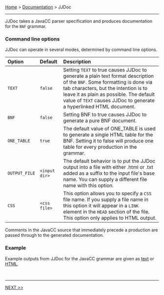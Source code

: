 [Home](../index.md) > [Documentation](index.md) > JJDoc

---

JJDoc takes a JavaCC parser specification and produces documentation for the `BNF` grammar.

### <a name="cli"></a>Command line options

JJDoc can operate in several modes, determined by command line options.

| Option | Default | Description |
| :--- | :--- | :--- |
| `TEXT` | `false` | Setting `TEXT` to true causes JJDoc to generate a plain text format description of the `BNF`. Some formatting is done via tab characters, but the intention is to leave it as plain as possible. The default value of `TEXT` causes JJDoc to generate a hyperlinked HTML document.|
| `BNF` | `false` | Setting BNF to true causes JJDoc to generate a pure BNF document.|
| `ONE_TABLE` | `true` | The default value of ONE_TABLE is used to generate a single HTML table for the BNF. Setting it to false will produce one table for every production in the grammar.|
| `OUTPUT_FILE` | `<input dir>` | The default behavior is to put the JJDoc output into a file with either .html or .txt added as a suffix to the input file's base name. You can supply a different file name with this option.|
| `CSS` | `<css file>` | This option allows you to specify a `CSS` file name. If you supply a file name in this option it will appear in a `LINK` element in the `HEAD` section of the file. This option only applies to HTML output.|

Comments in the JavaCC source that immediately precede a production are passed through to the generated documentation.

### <a name="example"></a>Example

Example outputs from JJDoc for the JavaCC grammar are given as [text](javacc.txt) or [HTML](javacc.html).

<br>

---

[NEXT >>](.md)

<br>
